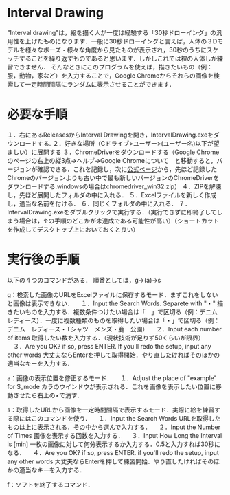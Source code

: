# Interval Drawing
"Interval drawing"は，絵を描く人が一度は経験する「30秒ドローイング」の汎用性を上げたものになります．一般に30秒ドローイングと言えば，人体の３Dモデルを様々なポーズ・様々な角度から見たものが表示され，30秒のうちにスケッチすることを繰り返すものであると思います．しかしこれでは裸の人体しか練習できません．
そんなときにこのプログラムを使えば，描きたいもの（例：服，動物，家など）を入力することで，Google Chromeからそれらの画像を検索して一定時間間隔にランダムに表示させることができます．

# 必要な手順
１．右にあるReleasesからInterval Drawingを開き，IntervalDrawing.exeをダウンロードする.
２．好きな場所（Cドライブ>ユーザー>(ユーザー名)以下が望ましい）に展開する
３．ChromeDriverをダウンロードする（Google Chromeのページの右上の縦3点→ヘルプ→Google Chromeについて　と移動すると，バージョンが確認できる．これを記録し，次に[公式ページ](https://chromedriver.chromium.org/downloads)から，先ほど記録したChromeのバージョンよりも古い中で最も新しいバージョンのChromeDriverをダウンロードする.windowsの場合はchromedriver_win32.zip）
４．ZIPを解凍し，先ほど展開したフォルダの中に入れる．
５．Excelファイルを新しく作成し，適当な名前を付ける．
６．同じくフォルダの中に入れる．
７．IntervalDrawing.exeをダブルクリックで実行する．（実行できずに即終了してしまう場合は，↑の手順のどこかが未達成である可能性が高い）（ショートカットを作成してデスクトップ上においておくと良い）

# 実行後の手順
以下の４つのコマンドがある．
順番としては，g→(a)→s

g：検索した画像のURLをExcelファイルに保存するモード．まずこれをしないと画像は表示できない．
　１．Input the Search Words. Separete with "・"
    描きたいものを入力する．複数条件つけたい場合は「　」で区切る（例：デニム　レディース）．一度に複数種類のものを取得したい場合は「・」で区切る（例：デニム　レディース・Tシャツ　メンズ・鹿　公園）
　２．Input each number of items
    取得したい数を入力する．（現状技術が足りず50くらいが限界）
　３．Are you OK? if so, press ENTER. If you'll redo the setup, input any other words
    大丈夫ならEnterを押して取得開始．やり直したければそのほかの適当なキーを入力する．

a：画像の表示位置を修正するモード．
　１．Adjust the place of \"example\" for S_mode
    カラのウインドウが表示される．これを画像を表示したい位置に移動させたら右上の×で消す．

s：取得したURLから画像を一定時間間隔で表示するモード．実際に絵を練習する際にはこのコマンドを使う．
　１．Input the Search Words
    URLを取得したものは上に表示される．その中から選んで入力する．
　２．Input the Number of Times
    画像を表示する回数を入力する．
　３．Input How Long the Interval is [min]
    一枚の画像に対して何分表示するか入力する．0.5と入力すれば30秒になる．
　４．Are you OK? if so, press ENTER. if you'll redo the setup, input any other words
    大丈夫ならEnterを押して練習開始．やり直したければそのほかの適当なキーを入力する．

f：ソフトを終了するコマンド．
